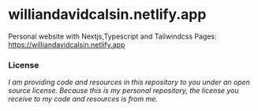 # williandavidcalsin.netlify.app

Personal website with Nextjs,Typescript and Tailwindcss Pages: https://williandavidcalsin.netlify.app

### License

_I am providing code and resources in this repository to you under an open source license. Because this is my personal repository, the license you receive to my code and resources is from me._
